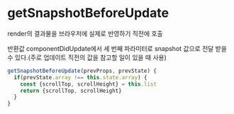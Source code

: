 # getSnapshotBeforeUpdate

render의 결과물을 브라우저에 실제로 반영하기 직전에 호출

반환값 componentDidUpdate에서 세 번째 파라미터로 snapshot 값으로 전달 받을 수 있다.(주로 업데이트 직전의 값을 참고할 일이 있을 때 사용)

```js
getSnapshotBeforeUpdate(prevProps, prevState) {
  if(prevState.array !== this.state.array) {
    const {scrollTop, scrollHeight} = this.list
    return {scrollTop, scrollHeight}
  }
}
```
